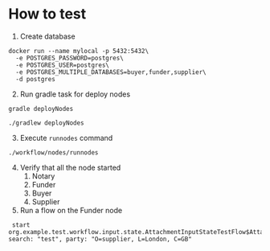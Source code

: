 # How to test
1. Create database
```shell
docker run --name mylocal -p 5432:5432\ 
  -e POSTGRES_PASSWORD=postgres\ 
  -e POSTGRES_USER=postgres\ 
  -e POSTGRES_MULTIPLE_DATABASES=buyer,funder,supplier\ 
  -d postgres
```
2. Run gradle task for deploy nodes
```shell
gradle deployNodes
```
```shell
./gradlew deployNodes
```
3. Execute `runnodes` command
```shell
./workflow/nodes/runnodes
```
4. Verify that all the node started
   1. Notary
   2. Funder
   3. Buyer
   4. Supplier
5. Run a flow on the Funder node
```shell
 start org.example.test.workflow.input.state.AttachmentInputStateTestFlow$AttachmentInputStateTestUpload search: "test", party: "O=supplier, L=London, C=GB"
```